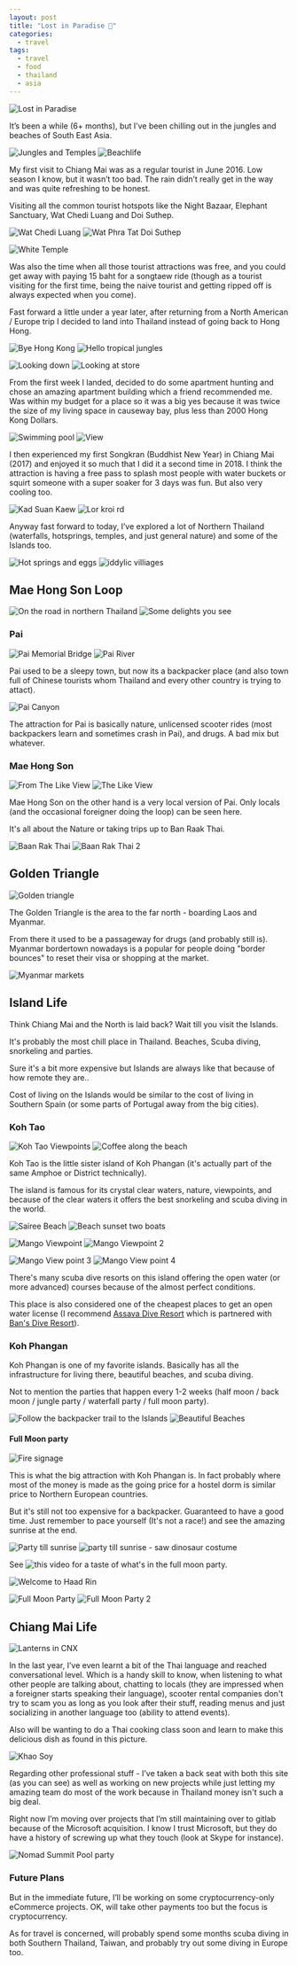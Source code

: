 ```yaml
---
layout: post
title: "Lost in Paradise 🌴"
categories:
  - travel
tags:
  - travel
  - food
  - thailand
  - asia
---
```


![Lost in Paradise](https://images.itinerantfoodie.com/uploads/lost-in-paradise-062018/4992394A-13AC-4190-A890-C4340B138FAF.jpeg)

It’s been a while (6+ months), but I’ve been chilling out in the jungles and beaches of South East Asia.

![Jungles and Temples](https://images.itinerantfoodie.com/uploads/lost-in-paradise-062018/7AAE916D-9617-454B-81B5-FC90FFCA8510.jpeg)
![Beachlife ](https://images.itinerantfoodie.com/uploads/lost-in-paradise-062018/E2F39C1B-9986-4642-BB94-CD4ED64FB693.jpeg)

My first visit to Chiang Mai was as a regular tourist in June 2016. Low season I know, but it wasn’t too bad. The rain didn’t really get in the way and was quite refreshing to be honest.

Visiting all the common tourist hotspots like the Night Bazaar, Elephant Sanctuary, Wat Chedi Luang and Doi Suthep.

![Wat Chedi Luang](https://images.itinerantfoodie.com/uploads/lost-in-paradise-062018/0079B744-DDA7-42DE-A25E-4B5A635A3045.jpeg)
![Wat Phra Tat Doi Suthep](https://images.itinerantfoodie.com/uploads/lost-in-paradise-062018/57CF5CCA-52D1-4858-842C-2789B39CD8D0.jpeg)

![White Temple](https://images.itinerantfoodie.com/uploads/lost-in-paradise-062018/62AA011F-21C9-4A62-A877-4D02A97864D6.jpeg)

Was also the time when all those tourist attractions was free, and you could get away with paying 15 baht for a songtaew ride (though as a tourist visiting for the first time, being the naive tourist and getting ripped off is always expected when you come).

Fast forward a little under a year later, after returning from a North American / Europe trip I decided to land into Thailand instead of going back to Hong Hong.

![Bye Hong Kong](https://images.itinerantfoodie.com/uploads/lost-in-paradise-062018/66A90AEC-67C0-453F-B5FD-6FFFE8937B77.jpeg)
![Hello tropical jungles](https://images.itinerantfoodie.com/uploads/lost-in-paradise-062018/62581FF8-AB4E-43C2-BCA1-71FA5F222FE1.jpeg)

![Looking down](https://images.itinerantfoodie.com/uploads/lost-in-paradise-062018/F2D2FFB9-5506-489E-B05F-89BFA35B65CC.jpeg)
![Looking at store ](https://images.itinerantfoodie.com/uploads/lost-in-paradise-062018/3BFC7227-B491-4848-A4CE-FD23E0391049.jpeg)

From the first week I landed, decided to do some apartment hunting and chose an amazing apartment building which a friend recommended me. Was within my budget for a place so it was a big yes because it was twice the size of my living space in causeway bay, plus less than 2000 Hong Kong Dollars.

![Swimming pool](https://images.itinerantfoodie.com/uploads/lost-in-paradise-062018/5C941E72-105C-4BC2-8CBB-94FBD9EF4129.jpeg)
![View](https://images.itinerantfoodie.com/uploads/lost-in-paradise-062018/49CF5116-B507-4967-95F8-456E867063CC.jpeg)

I then experienced my first Songkran (Buddhist New Year) in Chiang Mai (2017) and enjoyed it so much that  I did it a second time in 2018. I think the attraction is having a free pass to splash most people with water buckets or squirt someone with a super soaker for 3 days was fun. But also very cooling too.

![Kad Suan Kaew](https://images.itinerantfoodie.com/uploads/lost-in-paradise-062018/FE7F7B3D-1658-416E-94DE-596BD3FA0367.jpeg)
![Lor kroi rd](https://images.itinerantfoodie.com/uploads/lost-in-paradise-062018/D1D98970-D025-4330-B3D7-E0E2786BDBE5.jpeg)

Anyway fast forward to today, I’ve explored a lot of Northern Thailand (waterfalls, hotsprings, temples, and just general nature) and some of the Islands too.

![Hot springs and eggs](https://images.itinerantfoodie.com/uploads/lost-in-paradise-062018/67D7B323-77E7-40F5-B903-ADD694D57C5F.jpeg)
![iddylic villiages](https://images.itinerantfoodie.com/uploads/lost-in-paradise-062018/C6EED5E0-66C1-4DDC-A0B8-3277273ED240.jpeg)

## Mae Hong Son Loop

![On the road in northern Thailand](https://images.itinerantfoodie.com/uploads/lost-in-paradise-062018/93EF1406-5E3A-4652-A803-69C43222712F.jpeg)
![Some delights you see](https://images.itinerantfoodie.com/uploads/lost-in-paradise-062018/987473DE-A43C-48C2-A705-4A657EBEFDD9.jpeg)

### Pai

![Pai Memorial Bridge](https://images.itinerantfoodie.com/uploads/lost-in-paradise-062018/C9E8B8A9-AA8D-412B-A382-7A6204A81491.jpeg)
![Pai River](https://images.itinerantfoodie.com/uploads/lost-in-paradise-062018/01577217-A20F-4858-A6DC-3206FE75B932.jpeg)

Pai used to be a sleepy town, but now its a backpacker place (and also town full of Chinese tourists whom Thailand and every other country is trying to attact).

![Pai Canyon](https://images.itinerantfoodie.com/uploads/lost-in-paradise-062018/4F1133A6-2E94-4B56-922C-526F3666B0C3.jpeg)

The attraction for Pai is basically nature, unlicensed scooter rides (most backpackers learn and sometimes crash in Pai), and drugs. A bad mix but whatever.

### Mae Hong Son

![From The Like View](https://images.itinerantfoodie.com/uploads/digital-nomadding-china/maehongson.jpg)
![The Like View](https://images.itinerantfoodie.com/uploads/mae-hong-son-loop/maehongsonnight.jpg)

Mae Hong Son on the other hand is a very local version of Pai. Only locals (and the occasional foreigner doing the loop) can be seen here.

It's all about the Nature or taking trips up to Ban Raak Thai.

![Baan Rak Thai](https://images.itinerantfoodie.com/uploads/lost-in-paradise-062018/182FC667-6B1C-4B12-BE5B-FAC2F667A10C.jpeg)
![Baan Rak Thai 2](https://images.itinerantfoodie.com/uploads/lost-in-paradise-062018/3F6B924F-E2B1-4A3C-9053-5A12137B9D71.jpeg)

## Golden Triangle

![Golden triangle](https://images.itinerantfoodie.com/uploads/lost-in-paradise-062018/86550D6E-A994-42A1-A35B-CA496CE95CBF.jpeg)

The Golden Triangle is the area to the far north - boarding Laos and Myanmar.

From there it used to be a passageway for drugs (and probably still is). Myanmar bordertown nowadays is a popular for people doing "border bounces" to reset their visa or shopping at the market.

![Myanmar markets](https://images.itinerantfoodie.com/uploads/lost-in-paradise-062018/3E27FA6F-E1A5-48BA-AA80-613B3856E5E8.jpeg)

## Island Life

Think Chiang Mai and the North is laid back? Wait till you visit the Islands.

It's probably the most chill place in Thailand. Beaches, Scuba diving, snorkeling and parties.

Sure it's a bit more expensive but Islands are always like that because of how remote they are..

Cost of living on the Islands would be similar to the cost of living in Southern Spain (or some parts of Portugal away from the big cities).

### Koh Tao

![Koh Tao Viewpoints](https://images.itinerantfoodie.com/uploads/lost-in-paradise-062018/A6244560-136A-49E1-87BD-2C9D613995C1.jpeg)
![Coffee along the beach](https://images.itinerantfoodie.com/uploads/lost-in-paradise-062018/763F8939-281B-4C0A-A0A0-DB87C52F38FD.jpeg)

Koh Tao is the little sister island of Koh Phangan (it's actually part of the same Amphoe or District technically).

The island is famous for its crystal clear waters, nature, viewpoints, and because of the clear waters it offers the best snorkeling and scuba diving in the world.

![Sairee Beach](https://images.itinerantfoodie.com/uploads/lost-in-paradise-062018/8E1FDD9A-094E-4B35-B987-6E33E52C79BB.jpeg)
![Beach sunset two boats](https://images.itinerantfoodie.com/uploads/lost-in-paradise-062018/6EFE1A38-01E8-4674-85E5-4C72F31F15A2.jpeg)

![Mango Viewpoint](https://images.itinerantfoodie.com/uploads/lost-in-paradise-062018/20E458B3-C00F-497A-89DA-4BD6765404E2.jpeg)
![Mango Viewpoint 2](https://images.itinerantfoodie.com/uploads/lost-in-paradise-062018/8B412C1A-CFF4-49A4-BAC9-151CD84AF616.jpeg)

![Mango View point 3](https://images.itinerantfoodie.com/uploads/lost-in-paradise-062018/0AEC9089-5A96-4707-95DD-F72E7A816EFA.jpeg)
![Mango View point 4](https://images.itinerantfoodie.com/uploads/lost-in-paradise-062018/867C871B-DA01-4592-8FE0-011558213831.jpeg)

There's many scuba dive resorts on this island offering the open water (or more advanced) courses because of the almost perfect conditions.

This place is also considered one of the cheapest places to get an open water license (I recommend [Assava Dive Resort](http://www.assavadiveresort.com/) which is partnered with [Ban's Dive Resort](http://www.bansdivingresort.com/)).

### Koh Phangan

Koh Phangan is one of my favorite islands. Basically has all the infrastructure for living there, beautiful beaches, and scuba diving.

Not to mention the parties that happen every 1-2 weeks (half moon / back moon / jungle party / waterfall party / full moon party).

![Follow the backpacker trail to the Islands](https://images.itinerantfoodie.com/uploads/lost-in-paradise-062018/1CF0DA07-8F58-4766-B8E9-C23010368615.jpeg)
![Beautiful Beaches](https://images.itinerantfoodie.com/uploads/lost-in-paradise-062018/8BA14B87-ED22-4281-A487-B6ECB1102B05.jpeg)

#### Full Moon party

![Fire signage](https://images.itinerantfoodie.com/uploads/lost-in-paradise-062018/B9A9D20F-C79B-4BD4-A301-B675952FF08D.jpeg)

This is what the big attraction with Koh Phangan is. In fact probably where most of the money is made as the going price for a hostel dorm is similar price to Northern European countries.

But it's still not too expensive for a backpacker. Guaranteed to have a good time. Just remember to pace yourself (It's not a race!) and see the amazing sunrise at the end.

![Party till sunrise](https://images.itinerantfoodie.com/uploads/lost-in-paradise-062018/E044A9CC-26E3-4D67-9BD3-DB5A2A4D4FDF.jpeg)
![party till sunrise - saw dinosaur costume](https://images.itinerantfoodie.com/uploads/lost-in-paradise-062018/79A9B414-7970-44A6-9B79-8032E9EBE014.jpeg)


See ![this video](https://youtu.be/UPcRmfORw_E) for a taste of what's in the full moon party.

![Welcome to Haad Rin](https://images.itinerantfoodie.com/uploads/lost-in-paradise-062018/C7F449DB-B0DD-4FED-863D-13FAFD613201.jpeg)

![Full Moon Party](https://images.itinerantfoodie.com/uploads/lost-in-paradise-062018/EA535CE2-1EA5-4D4B-A408-FC5FEC35A1BF.jpeg)
![Full Moon Party 2](https://images.itinerantfoodie.com/uploads/lost-in-paradise-062018/30892819-8F9C-4F7E-B936-714BB75F9581.jpeg)

## Chiang Mai Life

![Lanterns in CNX](https://images.itinerantfoodie.com/uploads/lost-in-paradise-062018/9E015812-5CBF-49B3-B046-79A94B65CE5F.jpeg)

In the last year, I’ve even learnt a bit of the Thai language and reached conversational level. Which is a handy skill to know, when listening to what other people are talking about, chatting to locals (they are impressed when a foreigner starts speaking their language), scooter rental companies don't try to scam you as long as you look after their stuff, reading menus and just socializing in another language too (ability to attend events).

Also will be wanting to do a Thai cooking class soon and learn to make this delicious dish as found in this picture.

![Khao Soy](https://images.itinerantfoodie.com/uploads/lost-in-paradise-062018/1C3C4DFF-8940-4AA8-96A3-2F1B125B54D8.jpeg)

Regarding other professional stuff - I’ve taken a back seat with both this site (as you can see) as well as working on new projects while just letting my amazing team do most of the work because in Thailand money isn't such a big deal.

Right now I’m moving over projects that I’m still maintaining over to gitlab because of the Microsoft acquisition. I know I trust Microsoft, but they do have a history of screwing up what they touch (look at Skype for instance).

![Nomad Summit Pool party](https://images.itinerantfoodie.com/uploads/lost-in-paradise-062018/0CC21E2B-8DB6-4ACE-BB8E-A96A7B171912.jpeg)

### Future Plans

But in the immediate future, I’ll be working on some  cryptocurrency-only eCommerce projects. OK, will take other payments too but the focus is cryptocurrency.

As for travel is concerned, will probably spend some months scuba diving in both Southern Thailand, Taiwan, and probably try out some diving in Europe too.
